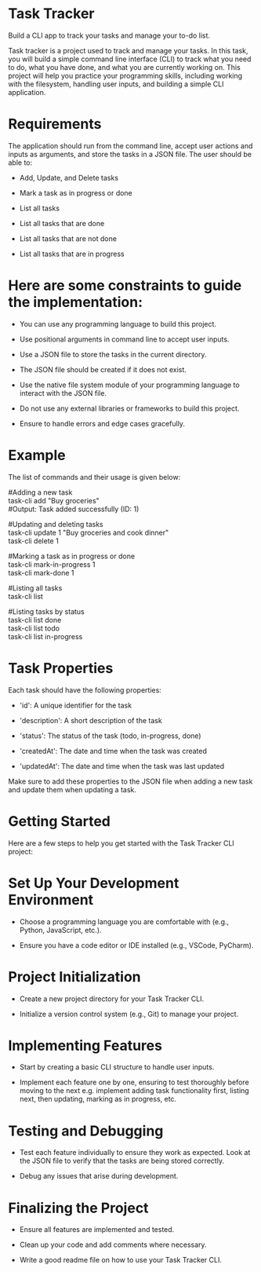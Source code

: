 # Task Tracker

Build a CLI app to track your tasks and manage your to-do list.

Task tracker is a project used to track and manage your tasks. In this task, you will build a simple command line interface (CLI) to track what you need to do, what you have done, and what you are currently working on. This project will help you practice your programming skills, including working with the filesystem, handling user inputs, and building a simple CLI application.

# Requirements
The application should run from the command line, accept user actions and inputs as arguments, and store the tasks in a JSON file. The user should be able to:

- Add, Update, and Delete tasks

- Mark a task as in progress or done

- List all tasks

- List all tasks that are done

- List all tasks that are not done

- List all tasks that are in progress


# Here are some constraints to guide the implementation:

- You can use any programming language to build this project.

- Use positional arguments in command line to accept user inputs.

- Use a JSON file to store the tasks in the current directory.

- The JSON file should be created if it does not exist.

- Use the native file system module of your programming language to interact with the JSON file.

- Do not use any external libraries or frameworks to build this project.

- Ensure to handle errors and edge cases gracefully.

# Example
The list of commands and their usage is given below:

#Adding a new task\
task-cli add "Buy groceries"\
#Output: Task added successfully (ID: 1)

#Updating and deleting tasks\
task-cli update 1 "Buy groceries and cook dinner"\
task-cli delete 1

#Marking a task as in progress or done\
task-cli mark-in-progress 1\
task-cli mark-done 1

#Listing all tasks\
task-cli list

#Listing tasks by status\
task-cli list done\
task-cli list todo\
task-cli list in-progress

# Task Properties
Each task should have the following properties:

- 'id': A unique identifier for the task

- 'description': A short description of the task

- 'status': The status of the task (todo, in-progress, done)

- 'createdAt': The date and time when the task was created

- 'updatedAt': The date and time when the task was last updated

Make sure to add these properties to the JSON file when adding a new task and update them when updating a task.

# Getting Started
Here are a few steps to help you get started with the Task Tracker CLI project:

# Set Up Your Development Environment
- Choose a programming language you are comfortable with (e.g., Python, JavaScript, etc.).

- Ensure you have a code editor or IDE installed (e.g., VSCode, PyCharm).

# Project Initialization
- Create a new project directory for your Task Tracker CLI.

- Initialize a version control system (e.g., Git) to manage your project.

# Implementing Features
- Start by creating a basic CLI structure to handle user inputs.

- Implement each feature one by one, ensuring to test thoroughly before moving to the next e.g. implement adding task functionality first, listing next, then updating, marking as in progress, etc.

# Testing and Debugging
- Test each feature individually to ensure they work as expected. Look at the JSON file to verify that the tasks are being stored correctly.

- Debug any issues that arise during development.

# Finalizing the Project
- Ensure all features are implemented and tested.

- Clean up your code and add comments where necessary.

- Write a good readme file on how to use your Task Tracker CLI.
